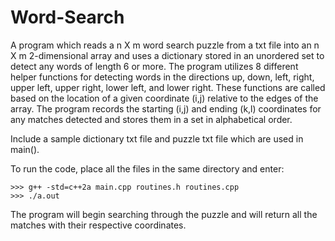 # Word-Search
A program which reads a n X m word search puzzle from a txt file into an n X m 2-dimensional array and uses a dictionary stored in an unordered set to detect any words of length 6 or more. The program utilizes 8 different helper functions for detecting words in the directions up, down, left, right, upper left, upper right, lower left, and lower right. These functions are called based on the location of a given coordinate (i,j) relative to the edges of the array. The program records the starting (i,j) and ending (k,l) coordinates for any matches detected and stores them in a set in alphabetical order. 

Include a sample dictionary txt file and puzzle txt file which are used in main().

To run the code, place all the files in the same directory and enter:

    >>> g++ -std=c++2a main.cpp routines.h routines.cpp
    >>> ./a.out
    
The program will begin searching through the puzzle and will return all the matches with their respective coordinates.
